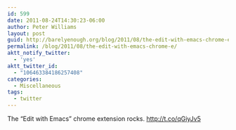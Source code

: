 ```yaml
---
id: 599
date: 2011-08-24T14:30:23-06:00
author: Peter Williams
layout: post
guid: http://barelyenough.org/blog/2011/08/the-edit-with-emacs-chrome-e/
permalink: /blog/2011/08/the-edit-with-emacs-chrome-e/
aktt_notify_twitter:
  - 'yes'
aktt_twitter_id:
  - "106463384186257408"
categories:
  - Miscellaneous
tags:
  - twitter
---
```

The &#8220;Edit with Emacs&#8221; chrome extension rocks. <a href="http://t.co/qGiyJv5" rel="nofollow">http://t.co/qGiyJv5</a>